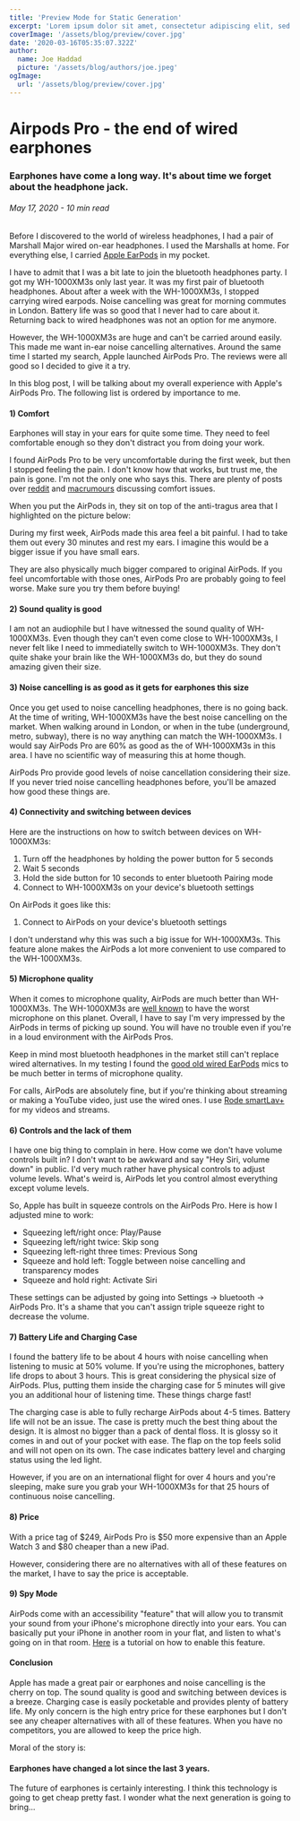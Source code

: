 ```yaml
---
title: 'Preview Mode for Static Generation'
excerpt: 'Lorem ipsum dolor sit amet, consectetur adipiscing elit, sed do eiusmod tempor incididunt ut labore et dolore magna aliqua. Praesent elementum facilisis leo vel fringilla est ullamcorper eget. At imperdiet dui accumsan sit amet nulla facilities morbi tempus.'
coverImage: '/assets/blog/preview/cover.jpg'
date: '2020-03-16T05:35:07.322Z'
author:
  name: Joe Haddad
  picture: '/assets/blog/authors/joe.jpeg'
ogImage:
  url: '/assets/blog/preview/cover.jpg'
---
```


# Airpods Pro - the end of wired earphones

### Earphones have come a long way. It's about time we forget about the headphone jack.

###### May 17, 2020 - 10 min read

Before I discovered to the world of wireless headphones, I had a pair
of Marshall Major wired on-ear headphones. I used the Marshalls at
home. For everything else, I carried [Apple EarPods](https://www.apple.com/uk/shop/product/MMTN2ZM/A/earpods-with-lightning-connector?fnode=b9f40b0651e17bde6942ee565419f9f23ec9438f9d6c9414c21023d3a8592c56057e5f09f24277dab5a84030a5cfdda1a342d14296424818031081cff59fa96c0047942549e217befc270af9379882cbce0b96be9f27ff0429b1e93980c44a6bce8d8580ea73d31c07da0eba5b1cb5e6a75a1be8434c99f11a782e9686ef5f3f)
in my pocket.

 <MediaCarousel folder="airpodsPro" images="allHeadphones.jpg"/>

I have to admit that I was a bit late to join the bluetooth headphones
party. I got my WH-1000XM3s only last year. It was my first pair of
bluetooth headphones. About after a week with the WH-1000XM3s, I stopped
carrying wired earpods. Noise cancelling was great for morning
commutes in London. Battery life was so good that I never had to care
about it. Returning back to wired headphones was not an option for
me anymore.

However, the WH-1000XM3s are huge and can't be carried around easily. This
made me want in-ear noise cancelling alternatives. Around the same time
I started my search, Apple launched AirPods Pro. The reviews were all
good so I decided to give it a try.

 <MediaCarousel folder="airpodsPro" images="sizeComparison.jpg"/>

In this blog post, I will be talking about my overall experience with
Apple's AirPods Pro. The following list is ordered by importance to me.

#### 1) Comfort

Earphones will stay in your ears for quite some time. They need to feel
comfortable enough so they don't distract you from doing your work.

I found AirPods Pro to be very uncomfortable during the first week, but
then I stopped feeling the pain. I don't know how that works, but
trust me, the pain is gone. I'm not the only one who says this. There
are plenty of posts over [reddit](https://www.reddit.com/r/airpods/comments/dpmg5z/airpods_pro_hurt_my_ears_like_crazy_anyone_else/)
and [macrumours](https://forums.macrumors.com/threads/airpods-pro-hurt.2208685/)
discussing comfort issues.

When you put the AirPods in, they sit on top of the anti-tragus area that I
highlighted on the picture below:

 <MediaCarousel folder="airpodsPro" images="inEar.jpg"/>

During my first week, AirPods
made this area feel a bit painful. I had to take them out every 30
minutes and rest my ears. I imagine this would be a bigger issue if
you have small ears.

They are also physically much bigger compared to original AirPods. If you
feel uncomfortable with those ones, AirPods Pro are probably going to
feel worse. Make sure you try them before buying!

 <MediaCarousel folder="airpodsPro" images="airpodsVSProSize1.jpg,airpodsVSProSize2.jpg,airpodsVSProSize3.jpg"/>

#### 2) Sound quality is good

I am not an audiophile but I have witnessed the sound quality of WH-1000XM3s.
Even though they can't even come close to WH-1000XM3s, I never felt like
I need to immediatelly switch to WH-1000XM3s. They don't quite shake your
brain like the WH-1000XM3s do, but they do sound amazing given their size.

#### 3) Noise cancelling is as good as it gets for earphones this size

Once you get used to noise cancelling headphones, there is no going back.
At the time of writing, WH-1000XM3s have the best noise cancelling on the
market. When walking around in London, or when in the tube (underground,
metro, subway), there is no way anything can match the WH-1000XM3s. I
would say AirPods Pro are 60% as good as the of WH-1000XM3s in this area.
I have no scientific way of measuring this at home though.

AirPods Pro provide good levels of noise cancellation considering their size.
If you never tried noise cancelling headphones before, you'll be amazed how
good these things are.

#### 4) Connectivity and switching between devices

Here are the instructions on how to switch between devices on WH-1000XM3s:

1. Turn off the headphones by holding the power button for 5 seconds
2. Wait 5 seconds
3. Hold the side button for 10 seconds to enter bluetooth Pairing mode
4. Connect to WH-1000XM3s on your device's bluetooth settings

On AirPods it goes like this:

1. Connect to AirPods on your device's bluetooth settings

I don't understand why this was such a big issue for WH-1000XM3s. This feature
alone makes the AirPods a lot more convenient to use compared to the WH-1000XM3s.

#### 5) Microphone quality

When it comes to microphone quality, AirPods are much better than WH-1000XM3s.
The WH-1000XM3s are [well known](https://youtu.be/ejqzxaaNltI?t=573)
to have the worst microphone on this planet.
Overall, I have to say I'm very impressed by the AirPods in terms of
picking up sound. You will have no trouble even if you're in a loud
environment with the AirPods Pros.

Keep in mind most bluetooth headphones in the market still can't replace wired alternatives.
In my testing I found the [good old wired EarPods](https://www.apple.com/uk/shop/product/MMTN2ZM/A/earpods-with-lightning-connector?fnode=b9f40b0651e17bde6942ee565419f9f23ec9438f9d6c9414c21023d3a8592c56057e5f09f24277dab5a84030a5cfdda1a342d14296424818031081cff59fa96c0047942549e217befc270af9379882cbce0b96be9f27ff0429b1e93980c44a6bce8d8580ea73d31c07da0eba5b1cb5e6a75a1be8434c99f11a782e9686ef5f3f)
mics to be much better in terms of microphone quality.

For calls, AirPods are absolutely fine, but if you're thinking about streaming or
making a YouTube video, just use the wired ones. I use [Rode smartLav+](https://www.amazon.com/Rode-smartLav-Lavalier-Microphone-Smartphones/dp/B00EO4A7L0/ref=sr_1_2?dchild=1&keywords=rode+lavalier+mic&qid=1589753087&sr=8-2)
for my videos and streams.

#### 6) Controls and the lack of them

I have one big thing to complain in here. How come we don't have volume controls
built in? I don't want to be awkward and say "Hey Siri, volume down" in public.
I'd very much rather have physical controls to adjust volume levels. What's
weird is, AirPods let you control almost everything except volume levels.

So, Apple has built in squeeze controls on the AirPods Pro. Here is how I adjusted
mine to work:


* Squeezing left/right once: Play/Pause
* Squeezing left/right twice: Skip song
* Squeezing left-right three times: Previous Song
* Squeeze and hold left: Toggle between noise cancelling and transparency modes
* Squeeze and hold right: Activate Siri


 <MediaCarousel folder="airpodsPro" images="singleSqueeze.mp4,doubleSqueeze.mp4,tripleSqueeze.mp4,squeezeAndHold.mp4,takingOut.mp4"/>

These settings can be adjusted by going into Settings -> bluetooth -> AirPods Pro.
It's a shame that you can't assign triple squeeze right to decrease the volume.

 <MediaCarousel folder="airpodsPro" images="bluetoothSettings1.png,bluetoothSettings2.png"/>

#### 7) Battery Life and Charging Case

I found the battery life to be about 4 hours with noise cancelling when listening
to music at 50% volume. If you're using the microphones, battery life drops to
about 3 hours. This is great considering the physical size of AirPods. Plus,
putting them inside the charging case for 5 minutes will give you an additional
hour of listening time. These things charge fast!

The charging case is able to fully recharge AirPods about 4-5 times. Battery life
will not be an issue. The case is pretty much the best thing about the design. It
is almost no bigger than a pack of dental floss. It is glossy so it comes in and
out of your pocket with ease. The flap on the top feels solid and will not open
on its own. The case indicates battery level and charging status using the led
light.

 <MediaCarousel folder="airpodsPro" images="case1.jpg,case2.jpg,case3.jpg,case4.jpg"/>

However, if you are on an international flight for over 4 hours and you're sleeping,
make sure you grab your WH-1000XM3s for that 25 hours of continuous noise cancelling.

#### 8) Price

With a price tag of $249, AirPods Pro is $50 more expensive than an Apple Watch 3 and
$80 cheaper than a new iPad.

However, considering there are no alternatives with all of these features on the market,
I have to say the price is acceptable.

#### 9) Spy Mode

AirPods come with an accessibility "feature" that will allow you to transmit your sound
from your iPhone's microphone directly into your ears. You can basically put your
iPhone in another room in your flat, and listen to what's going on in that room.
[Here](https://knowtechie.com/how-to-airpod-listening-device/)
is a tutorial on how to enable this feature.

#### Conclusion

Apple has made a great pair or earphones and noise cancelling is the cherry on
top. The sound quality is good and switching between devices is a breeze. Charging
case is easily pocketable and provides plenty of battery life. My only concern is
the high entry price for these earphones but I don't see any cheaper alternatives
with all of these features. When you have no competitors, you are allowed to
keep the price high.

Moral of the story is:

#### Earphones have changed a lot since the last 3 years.

The future of earphones is certainly interesting. I think this technology is going
to get cheap pretty fast. I wonder what the next generation is going to bring...

